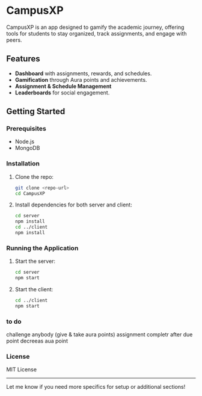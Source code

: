# CampusXP

CampusXP is an app designed to gamify the academic journey, offering tools for students to stay organized, track assignments, and engage with peers.

## Features
- **Dashboard** with assignments, rewards, and schedules.
- **Gamification** through Aura points and achievements.
- **Assignment & Schedule Management**
- **Leaderboards** for social engagement.

## Getting Started

### Prerequisites
- Node.js
- MongoDB

### Installation
1. Clone the repo:
   ```bash
   git clone <repo-url>
   cd CampusXP
   ```

2. Install dependencies for both server and client:
   ```bash
   cd server
   npm install
   cd ../client
   npm install
   ```

### Running the Application
1. Start the server:
   ```bash
   cd server
   npm start
   ```

2. Start the client:
   ```bash
   cd ../client
   npm start
   ```
### to do 
challenge anybody (give & take aura points)
assignment completr after due point decreeas aua point

### License
MIT License

--- 

Let me know if you need more specifics for setup or additional sections!
